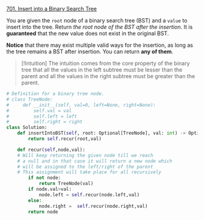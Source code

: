 
[701. Insert into a Binary Search Tree](https://leetcode.com/problems/insert-into-a-binary-search-tree/)

You are given the `root` node of a binary search tree (BST) and a `value` to insert into the tree. Return _the root node of the BST after the insertion_. It is **guaranteed** that the new value does not exist in the original BST.

**Notice** that there may exist multiple valid ways for the insertion, as long as the tree remains a BST after insertion. You can return **any of them**.

>[!Intuition]
>The intuition comes from the core property of the binary tree that all the values in the left subtree must be lesser than the parent and all the values in the right subtree must be greater than the parent.
>


```python
# Definition for a binary tree node.
# class TreeNode:
#     def __init__(self, val=0, left=None, right=None):
#         self.val = val
#         self.left = left
#         self.right = right
class Solution:
    def insertIntoBST(self, root: Optional[TreeNode], val: int) -> Optional[TreeNode]:
        return self.recur(root,val)

    def recur(self,node,val):
    # Will keep returning the given node till we reach 
    # a null and in that case it will return a new node which
    # will be assigned to the left/right of the parent
    # This assignment will take place for all recursively
        if not node:
            return TreeNode(val)
        if node.val>val:
            node.left = self.recur(node.left,val)
        else:
            node.right =  self.recur(node.right,val)
        return node
        
        


```